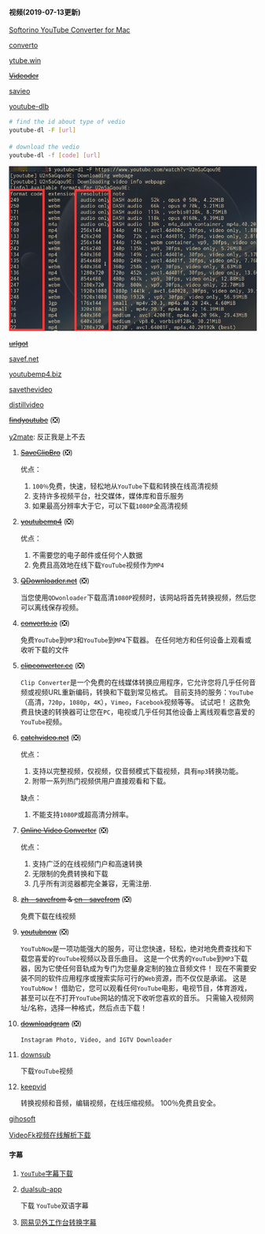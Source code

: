 

#### 视频(2019-07-13更新)

[Softorino YouTube Converter for Mac](https://github.com/Rain120/Free-Source/blob/master/Mac%20Tools/Softorino%20YouTube%20Converter%202_2.1.7_WaitsUn.com.dmg)

[converto](https://www.converto.io/)

[ytube.win](http://ytube.win/)

~~[Videoder](https://www.videoder.com/zh)~~

[savieo](https://savieo.com/)

[youtube-dlb](http://ytdl-org.github.io/youtube-dl/index.html)

```bash
# find the id about type of vedio
youtube-dl -F [url]

# download the vedio
youtube-dl -f [code] [url]
```

![youtube-dl-F](./others/youtube-dl-F.png)

~~[urlgot](https://www.urlgot.com/)~~

[savef.net](https://savef.net/)

[youtubemp4.biz](https://youtubemp4.biz/)

[savethevideo](https://www.savethevideo.com)

[distillvideo](https://distillvideo.com/)

~~[findyoutube](https://www.findyoutube.net/)~~ (❎)

[y2mate](http://y2mate.com/): 反正我是上不去

1. ~~[SaveClipBro](https://www.saveclipbro.com/)~~ (❎)

   优点：

   1. `100％`免费，快速，轻松地从`YouTube`下载和转换在线高清视频
   2. 支持许多视频平台，社交媒体，媒体库和音乐服务
   3. 如果最高分辨率大于它，可以下载`1080P`全高清视频

2. ~~[youtubemp4](https://youtubemp4.to/)~~ (❎)

   优点：

   1. 不需要您的电子邮件或任何个人数据
   2. 免费且高效地在线下载`YouTube`视频作为`MP4`

3. ~~[QDownloader.net](https://qdownloader.net/)~~ (❎)

   当您使用`QDwonloader`下载高清`1080P`视频时，该网站将首先转换视频，然后您可以离线保存视频。

4. ~~[converto.io](https://www.converto.io/)~~ (❎)

   免费`YouTube`到`MP3`和`YouTube`到`MP4`下载器。 在任何地方和任何设备上观看或收听下载的文件

5. ~~[clipconverter.cc](https://www.clipconverter.cc/)~~ (❎)

   `Clip Converter`是一个免费的在线媒体转换应用程序，它允许您将几乎任何音频或视频URL重新编码，转换和下载到常见格式。 目前支持的服务：`YouTube`（高清，`720p`，`1080p`，`4K`），`Vimeo`，`Facebook`视频等等。 试试吧！ 这款免费且快速的转换器可让您在`PC`，电视或几乎任何其他设备上离线观看您喜爱的`YouTube`视频。

6. ~~[catchvideo.net](https://catchvideo.net/)~~ (❎)

   优点：

   1. 支持以完整视频，仅视频，仅音频模式下载视频，具有`mp3`转换功能。
   2. 附带一系列热门视频供用户直接观看和下载。

   缺点：

   1. 不能支持`1080P`或超高清分辨率。

7. ~~[Online Video Converter](https://www.onlinevideoconverter.com/zh/youtube-converter)~~ (❎)

   优点：

   1. 支持广泛的在线视频门户和高速转换
   2. 无限制的免费转换和下载
   3. 几乎所有浏览器都完全兼容，无需注册.

8. ~~[zh - savefrom](https://zh.savefrom.net/) & [en - savefrom](https://en.savefrom.net/)~~ (❎)

   免费下载在线视频

9. ~~[youtubnow](https://www.youtubnow.com/)~~ (❎)

   `YouTubNow`是一项功能强大的服务，可让您快速，轻松，绝对地免费查找和下载您喜爱的`YouTube`视频以及音乐曲目。 这是一个优秀的`YouTube`到`MP3`下载器，因为它使任何音轨成为专门为您量身定制的独立音频文件！ 现在不需要安装不同的软件应用程序或搜索实际可行的`Web`资源，而不仅仅是承诺。 这是`YouTubNow`！ 借助它，您可以观看任何`YouTube`电影，电视节目，体育游戏，甚至可以在不打开`YouTube`网站的情况下收听您喜欢的音乐。 只需输入视频网址/名称，选择一种格式，然后点击下载！

10. ~~[downloadgram](https://downloadgram.com/)~~ (❎)

    `Instagram Photo, Video, and IGTV Downloader`

11. [downsub](http://downsub.com/)

    下载`YouTube`视频

12. [keepvid](https://keepvid.com/) 

    转换视频和音频，编辑视频，在线压缩视频。 100％免费且安全。

[gihosoft](https://www.gihosoft.com/)

[VideoFk视频在线解析下载](https://www.videofk.com/)

#### 字幕

1. [`YouTube`字幕下载](https://zhuwei.me/y2b/)

2. [dualsub-app](https://dualsub-app.appspot.com/)

   下载 `YouTube`双语字幕

3. [网易见外工作台转换字幕](https://jianwai.netease.com/)

